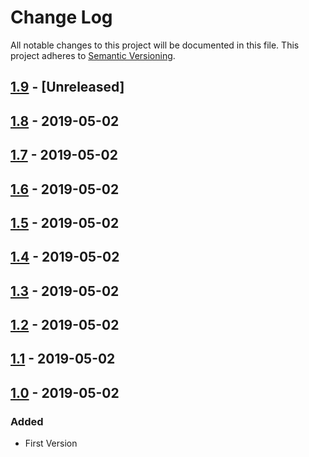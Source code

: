 # Change Log

All notable changes to this project will be documented in this file.
This project adheres to [Semantic Versioning](http://semver.org/).

## [1.9](https://github.com/CCCSV/RepoTest/compare/v1.8...dev) - [Unreleased]

## [1.8](https://github.com/CCCSV/RepoTest/compare/v1.7...v1.8) - 2019-05-02

## [1.7](https://github.com/CCCSV/RepoTest/compare/v1.6...v1.7) - 2019-05-02

## [1.6](https://github.com/CCCSV/RepoTest/compare/v1.5...v1.6) - 2019-05-02

## [1.5](https://github.com/CCCSV/RepoTest/compare/v1.4...v1.5) - 2019-05-02

## [1.4](https://github.com/CCCSV/RepoTest/compare/v1.3...v1.4) - 2019-05-02

## [1.3](https://github.com/CCCSV/RepoTest/compare/v1.2...v1.3) - 2019-05-02

## [1.2](https://github.com/CCCSV/RepoTest/compare/v1.1...v1.2) - 2019-05-02

## [1.1](https://github.com/CCCSV/RepoTest/compare/v1.0...v1.1) - 2019-05-02

## [1.0](https://github.com/CCCSV/RepoTest/compare/v1.0...v1.0) - 2019-05-02

### Added
* First Version
